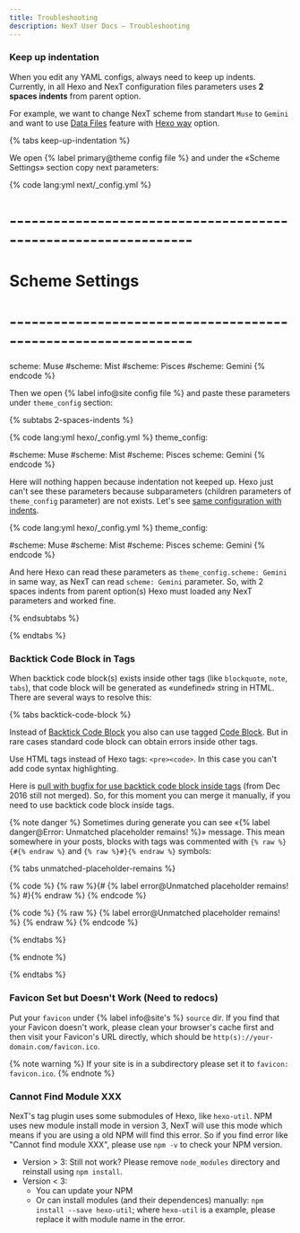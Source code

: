 ```yaml
---
title: Troubleshooting
description: NexT User Docs – Troubleshooting
---
```


### Keep up indentation

When you edit any YAML configs, always need to keep up indents.
Currently, in all Hexo and NexT configuration files parameters uses **2 spaces indents** from parent option.

For example, we want to change NexT scheme from standart `Muse` to `Gemini` and want to use [Data Files](/docs/getting-started/data-files) feature with [Hexo way](/docs/getting-started/data-files#option-1) option.

{% tabs keep-up-indentation %}
<!-- tab NexT Config → -->
We open {% label primary@theme config file %} and under the «Scheme Settings» section copy next parameters:

{% code lang:yml next/_config.yml %}
# ---------------------------------------------------------------
# Scheme Settings
# ---------------------------------------------------------------

scheme: Muse
#scheme: Mist
#scheme: Pisces
#scheme: Gemini
{% endcode %}
<!-- endtab -->

<!-- tab Hexo Config -->
Then we open {% label info@site config file %} and paste these parameters under `theme_config` section:

{% subtabs 2-spaces-indents %}
<!-- tab {% label danger@Nothing Happen %}-->
{% code lang:yml hexo/_config.yml %}
theme_config:

#scheme: Muse
#scheme: Mist
#scheme: Pisces
scheme: Gemini
{% endcode %}

Here will nothing happen because indentation not keeped up. Hexo just can't see these parameters because subparameters (children parameters of `theme_config` parameter) are not exists. Let's see [same configuration with indents](#2-spaces-indents-2).
<!-- endtab -->

<!-- tab {% label success@Worked Fine %}-->
{% code lang:yml hexo/_config.yml %}
theme_config:

  #scheme: Muse
  #scheme: Mist
  #scheme: Pisces
  scheme: Gemini
{% endcode %}

And here Hexo can read these parameters as `theme_config.scheme: Gemini` in same way, as NexT can read `scheme: Gemini` parameter. So, with 2 spaces indents from parent option(s) Hexo must loaded any NexT parameters and worked fine.
<!-- endtab -->
{% endsubtabs %}

<!-- endtab -->
{% endtabs %}

### Backtick Code Block in Tags

When backtick code block(s) exists inside other tags (like `blockquote`, `note`, `tabs`), that code block will be generated as «undefined» string in HTML. There are several ways to resolve this:

{% tabs backtick-code-block %}
<!-- tab {% label success@Tagged Code Block %} -->
Instead of [Backtick Code Block](https://hexo.io/docs/tag-plugins#Backtick-Code-Block) you also can use tagged [Code Block](https://hexo.io/docs/tag-plugins#Code-Block).
But in rare cases standard code block can obtain errors inside other tags.
<!-- endtab -->

<!-- tab HTML tags -->
Use HTML tags instead of Hexo tags: `<pre><code>`.
In this case you can't add code syntax highlighting.
<!-- endtab -->

<!-- tab Bugfix for Backtick -->
Here is [pull with bugfix for use backtick code block inside tags](https://github.com/hexojs/hexo/pull/2321) (from Dec 2016 still not merged).
So, for this moment you can merge it manually, if you need to use backtick code block inside tags.

{% note danger %}
Sometimes during generate you can see «{% label danger@Error: Unmatched placeholder remains! %}» message.
This mean somewhere in your posts, blocks with tags was commented with `{% raw %}{#{% endraw %}` and `{% raw %}#}{% endraw %}` symbols:

{% tabs unmatched-placeholder-remains %}
<!-- tab {% label danger@Error %} -->
{% code %}
{% raw %}{#
{% label error@Unmatched placeholder remains! %}
#}{% endraw %}
{% endcode %}
<!-- endtab -->

<!-- tab {% label success@Success %} -->
{% code %}
{% raw %}
{% label error@Unmatched placeholder remains! %}
{% endraw %}
{% endcode %}
<!-- endtab -->
{% endtabs %}

{% endnote %}
<!-- endtab -->
{% endtabs %}

### Favicon Set but Doesn't Work (Need to redocs)

Put your `favicon` under {% label info@site's %} `source` dir. If you find that your Favicon doesn't work, please clean your browser's cache first and then visit your Favicon's URL directly, which should be `http(s)://your-domain.com/favicon.ico`.

{% note warning %}
If your site is in a subdirectory please set it to `favicon: favicon.ico`.
{% endnote %}

### Cannot Find Module XXX

NexT's tag plugin uses some submodules of Hexo, like `hexo-util`. NPM uses new module install mode in version 3, NexT will use this mode which means if you are using a old NPM will find this error. So if you find error like "Cannot find module XXX", please use `npm -v` to check your NPM version.

* Version > 3: Still not work? Please remove `node_modules` directory and reinstall using `npm install`.
* Version < 3: 
  * You can update your NPM
  * Or can install modules (and their dependences) manually: `npm install --save hexo-util`; where `hexo-util` is a example, please replace it with module name in the error.
